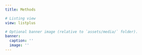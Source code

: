 ```yaml
---
title: Methods

# Listing view
view: listplus

# Optional banner image (relative to `assets/media/` folder).
banner:
  caption: ''
  image: ''
---
```

